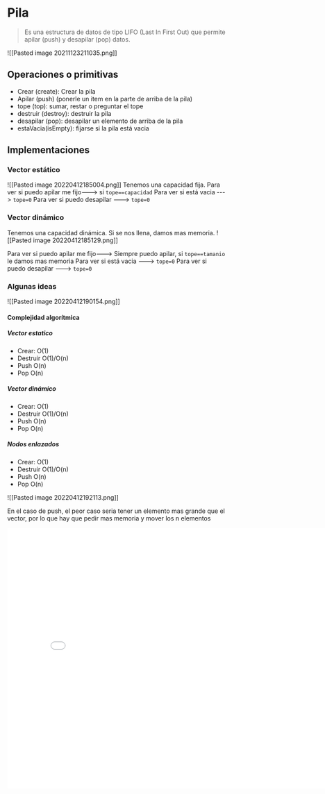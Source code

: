 # Pila
> Es una estructura de datos de tipo LIFO (Last In First Out) que permite apilar (push) y desapilar (pop) datos.


![[Pasted image 20211123211035.png]]
## Operaciones o primitivas
- Crear (create): Crear la pila
- Apilar (push) (ponerle un item en la parte de arriba de la pila)
- tope (top): sumar, restar o preguntar el tope
- destruir (destroy): destruir la pila
- desapilar (pop): desapilar un elemento de arriba de la pila
- estaVacia(isEmpty): fijarse si la pila está vacia

## Implementaciones
### Vector estático
![[Pasted image 20220412185004.png]]
Tenemos una capacidad fija.
Para ver si puedo apilar me fijo---> si `tope==capacidad`
Para ver si está vacia ---> `tope=0`
Para ver si puedo desapilar ---> `tope=0` 

### Vector dinámico
Tenemos una capacidad dinámica. Si se nos llena, damos mas memoria. 
![[Pasted image 20220412185129.png]]

Para ver si puedo apilar me fijo---> Siempre puedo apilar, si `tope==tamanio` le damos mas memoria
Para ver si está vacia ---> `tope=0`
Para ver si puedo desapilar ---> `tope=0` 

### Algunas ideas
![[Pasted image 20220412190154.png]]

#### Complejidad algorítmica
##### Vector estatico 
- Crear:
				O(1)
- Destruir 
				O(1)/O(n)
- Push
				O(n)
- Pop
				O(n)

##### Vector dinámico
- Crear:
				O(1)
- Destruir 
				O(1)/O(n)
- Push
				O(n)
- Pop
				O(n)

##### Nodos enlazados
- Crear:
				O(1)
- Destruir 
				O(1)/O(n)
- Push
				O(n)
- Pop
				O(n)


![[Pasted image 20220412192113.png]]

En el caso de push, el peor caso seria tener un elemento mas grande que el vector, por lo que hay que pedir mas memoria y mover los n elementos

<iframe src="\[https://www.notiondraw.com/\](https://www.notiondraw.com/)" style="border:0px #ffffff none;" name="myiFrame" scrolling="no" frameborder="1" marginheight="0px" marginwidth="0px" height="600px" width="800px" allowfullscreen></iframe> 